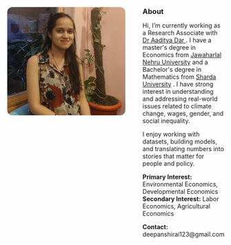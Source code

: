 <div style="display: flex; align-items: flex-start; gap: 40px;">

  <!-- Profile Image -->
  <div>
    <img src="1758385206805.jpg" width="280" style="border-radius: 12px; display: block; margin: 0;">
  </div>

  <!-- About Section -->
  <div style="flex: 1; margin: 0;">
    <h3 style="margin: 0;">About</h3>
    <p>
      Hi, I’m currently working as a Research Associate with  <a href="https://aadityadar.com/" target="_blank">Dr Aaditya Dar </a>  . I have a master's degree in Economics from <a href="https://www.jnu.ac.in" target="_blank">Jawaharlal Nehru University</a> and a Bachelor's degree in Mathematics from <a href="https://www.sharda.ac" target="_blank">Sharda University</a> . I have strong interest in understanding and addressing real-world issues related to climate change, wages, gender, and social inequality. 
    </p>
    <p>
      I enjoy working with datasets, building models, and translating numbers into stories that matter for people and policy. 
    </p>
    <p>
      <b>Primary Interest:</b> Environmental Economics, Developmental Economics<br>
      <b>Secondary Interest:</b> Labor Economics, Agricultural Economics<br>
      <p>
      <b>Contact:</b> deepanshirai123@gmail.com
      </p>
    </p>
  </div>

</div>
